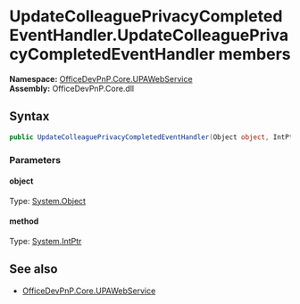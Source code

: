 # UpdateColleaguePrivacyCompletedEventHandler.UpdateColleaguePrivacyCompletedEventHandler members 
**Namespace:** [OfficeDevPnP.Core.UPAWebService](OfficeDevPnP.Core.UPAWebService.md)  
**Assembly:** OfficeDevPnP.Core.dll  
## Syntax
```C#
public UpdateColleaguePrivacyCompletedEventHandler(Object object, IntPtr method)
```
### Parameters
#### object
Type: [System.Object](System.Object.md) 
#### 
#### method
Type: [System.IntPtr](System.IntPtr.md) 
#### 
## See also
- [OfficeDevPnP.Core.UPAWebService](OfficeDevPnP.Core.UPAWebService.md)

